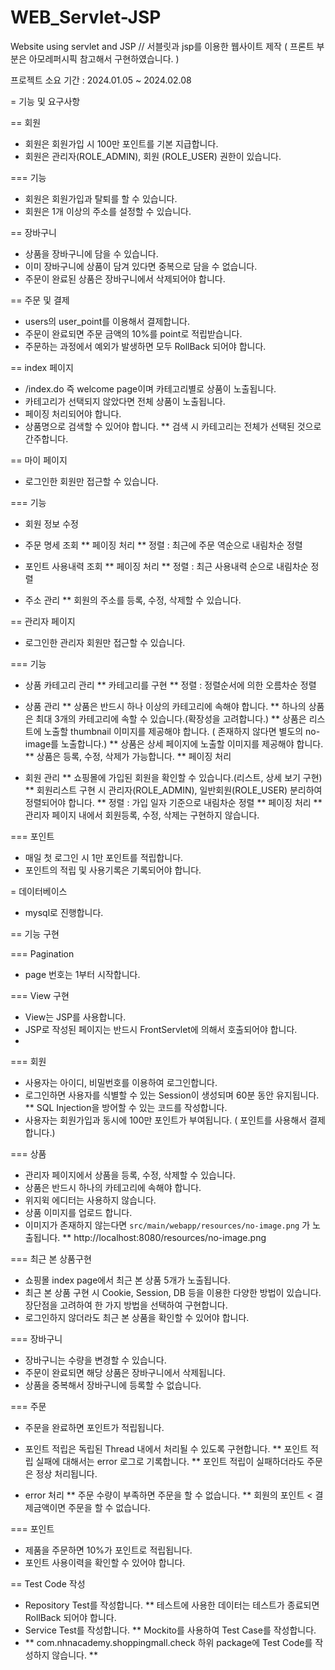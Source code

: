 # WEB_Servlet-JSP
Website using servlet and JSP // 서블릿과 jsp를 이용한 웹사이트 제작 
( 프론트 부분은 아모레퍼시픽 참고해서 구현하였습니다. )

프로젝트 소요 기간 : 2024.01.05 ~ 2024.02.08

= 기능 및 요구사항

== 회원
* 회원은 회원가입 시 100만 포인트를 기본 지급합니다.
* 회원은 관리자(ROLE_ADMIN), 회원 (ROLE_USER) 권한이 있습니다.

=== 기능
* 회원은 회원가입과 탈퇴를 할 수 있습니다.
* 회원은 1개 이상의 주소를 설정할 수 있습니다.

== 장바구니
* 상품을 장바구니에 담을 수 있습니다.
* 이미 장바구니에 상품이 담겨 있다면 중복으로 담을 수 없습니다.
* 주문이 완료된 상품은 장바구니에서 삭제되어야 합니다.

== 주문 및 결제
* users의 user_point를 이용해서 결제합니다.
* 주문이 완료되면 주문 금액의 10%를 point로 적립받습니다.
* 주문하는 과정에서 예외가 발생하면 모두 RollBack 되어야 합니다.

== index 페이지
* /index.do 즉 welcome page이며 카테고리별로 상품이 노출됩니다.
* 카테고리가 선택되지 않았다면 전체 상품이 노출됩니다.
* 페이징 처리되어야 합니다.
* 상품명으로 검색할 수 있어야 합니다.
** 검색 시 카테고리는 전체가 선택된 것으로 간주합니다.

== 마이 페이지
* 로그인한 회원만 접근할 수 있습니다.

=== 기능
* 회원 정보 수정

* 주문 명세 조회
** 페이징 처리
** 정렬 : 최근에 주문 역순으로 내림차순 정렬

* 포인트 사용내력 조회
** 페이징 처리
** 정렬 : 최근 사용내력 순으로 내림차순 정렬

* 주소 관리
** 회원의 주소를 등록, 수정, 삭제할 수 있습니다.

== 관리자 페이지
* 로그인한 관리자 회원만 접근할 수 있습니다.

=== 기능
* 상품 카테고리 관리
** 카테고리를 구현
** 정렬 : 정렬순서에 의한 오름차순 정렬

* 상품 관리
** 상품은 반드시 하나 이상의 카테고리에 속해야 합니다.
** 하나의 상품은 최대 3개의 카테고리에 속할 수 있습니다.(확장성을 고려합니다.)
** 상품은 리스트에 노출할 thumbnail 이미지를 제공해야 합니다. ( 존재하지 않다면 별도의 no-image를 노출합니다.)
** 상품은 상세 페이지에 노출할 이미지를 제공해야 합니다.
** 상품은 등록, 수정, 삭제가 가능합니다.
** 페이징 처리

* 회원 관리
** 쇼핑몰에 가입된 회원을 확인할 수 있습니다.(리스트, 상세 보기 구현)
** 회원리스트 구현 시 관리자(ROLE_ADMIN), 일반회원(ROLE_USER) 분리하여 정렬되어야 합니다.
** 정렬 : 가입 일자 기준으로 내림차순 정렬
** 페이징 처리
** 관리자 페이지 내에서 회원등록, 수정, 삭제는 구현하지 않습니다.

=== 포인트
* 매일 첫 로그인 시 1만 포인트를 적립합니다.
* 포인트의 적립 및 사용기록은 기록되어야 합니다.

= 데이터베이스
* mysql로 진행합니다.

== 기능 구현

=== Pagination
* page 번호는 1부터 시작합니다.

=== View 구현
* View는 JSP를 사용합니다.
* JSP로 작성된 페이지는 반드시 FrontServlet에 의해서 호출되어야 합니다.
* 
=== 회원
* 사용자는 아이디, 비밀번호를 이용하여 로그인합니다.
* 로그인하면 사용자를 식별할 수 있는 Session이 생성되며 60분 동안 유지됩니다.
** SQL Injection을 방어할 수 있는 코드를 작성합니다.
* 사용자는 회원가입과 동시에 100만 포인트가 부여됩니다. ( 포인트를 사용해서 결제합니다.)

=== 상품
* 관리자 페이지에서 상품을 등록, 수정, 삭제할 수 있습니다.
* 상품은 반드시 하나의 카테고리에 속해야 합니다.
* 위지윅 에디터는 사용하지 않습니다.
* 상품 이미지를 업로드 합니다.
* 이미지가 존재하지 않는다면 `src/main/webapp/resources/no-image.png` 가 노출됩니다.
** http://localhost:8080/resources/no-image.png

=== 최근 본 상품구현
* 쇼핑몰 index page에서 최근 본 상품 5개가 노출됩니다.
* 최근 본 상품 구현 시 Cookie, Session, DB 등을 이용한 다양한 방법이 있습니다. 장단점을 고려하여 한 가지 방법을 선택하여 구현합니다.
* 로그인하지 않더라도 최근 본 상품을 확인할 수 있어야 합니다.

=== 장바구니
* 장바구니는 수량을 변경할 수 있습니다.
* 주문이 완료되면 해당 상품은 장바구니에서 삭제됩니다.
* 상품을 중복해서 장바구니에 등록할 수 없습니다.

=== 주문
* 주문을 완료하면 포인트가 적립됩니다.
* 포인트 적립은 독립된 Thread 내에서 처리될 수 있도록 구현합니다.
** 포인트 적립 실패에 대해서는 error 로그로 기록합니다.
** 포인트 적립이 실패하더라도 주문은 정상 처리됩니다.

* error 처리
** 주문 수량이 부족하면 주문을 할 수 없습니다.
** 회원의 포인트 < 결제금액이면 주문을 할 수 없습니다.

=== 포인트
* 제품을 주문하면 10%가 포인트로 적립됩니다.
* 포인트 사용이력을 확인할 수 있어야 합니다.

== Test Code 작성
* Repository Test를 작성합니다.
**  테스트에 사용한 데이터는 테스트가 종료되면 RollBack 되어야 합니다.
* Service Test를 작성합니다.
** Mockito를 사용하여 Test Case를 작성합니다.
* ** com.nhnacademy.shoppingmall.check 하위 package에 Test Code를 작성하지 않습니다. **

